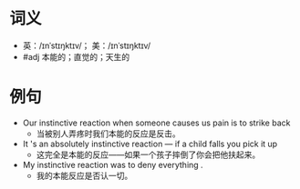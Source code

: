 # 词义
- 英：/ɪnˈstɪŋktɪv/； 美：/ɪnˈstɪŋktɪv/
- #adj 本能的；直觉的；天生的
# 例句
- Our instinctive reaction when someone causes us pain is to strike back
	- 当被别人弄疼时我们本能的反应是反击。
- It 's an absolutely instinctive reaction — if a child falls you pick it up
	- 这完全是本能的反应——如果一个孩子摔倒了你会把他扶起来。
- My instinctive reaction was to deny everything .
	- 我的本能反应是否认一切。
